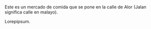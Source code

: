 Este es un mercado de comida que se pone en la calle de Alor (Jalan significa calle en malayo).

<!-- more -->

Lorepipsum.
